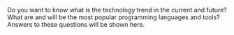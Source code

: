 Do you want to know what is the technology trend in the current and future? What are and will be the most popular programming languages and tools? Answers to these questions will be shown here. 
